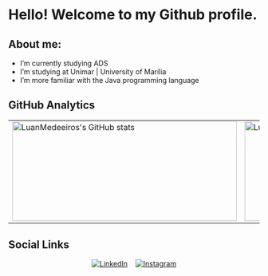 # Hello! Welcome to my Github profile.

## About me:

- I’m currently studying ADS
- I’m studying at Unimar | University of Marília
- I’m more familiar with the Java programming language

## GitHub Analytics

<table align="center">
 <tr>
  <tr>
    <td>
      <img width="450px" height="200px" src="https://github-readme-stats.vercel.app/api?username=LuanMedeeiros&show_icons=true&count_private=true&rank_icon=percentile&theme=github_dark" alt="LuanMedeeiros's GitHub stats"/>
    </td>
    <td>
      <img width="550px" height="200px" src="https://github-readme-stats.vercel.app/api/top-langs/?username=LuanMedeeiros&layout=compact&theme=github_dark" alt="LuanMedeeiros's most used languages"/>
    </td>
  </tr>
</table>


## Social Links

<p align="center">
  <a href="https://linkedin.com/in/luan-medeiros-47a0a5231/" target="_blank"><img src="https://img.shields.io/badge/-LinkedIn-0077B5?style=for-the-badge&logo=linkedin&logoColor=white" alt="LinkedIn"></a>&nbsp;&nbsp;&nbsp;
  <a href="https://instagram.com/luan_meedeiros" target="_blank"><img src="https://img.shields.io/badge/-Instagram-E4405F?style=for-the-badge&logo=instagram&logoColor=white" alt="Instagram"></a>
</p>
